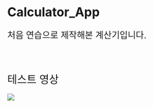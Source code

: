 # Calculator_App

<p style="font-size:20px">처음 연습으로 제작해본 계산기입니다.</p>

<br><br>

<font size = "5">테스트 영상</font><br><br>
<img src = "https://raw.githubusercontent.com/jyoung111/Calculator_App/master/image/test.gif"></img>
